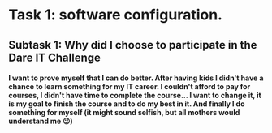 # Task 1: software configuration.
## Subtask 1: Why did I choose to participate in the Dare IT Challenge
#### I want to prove myself that I can do better. After having kids I didn't have a chance to learn something for my IT career. I couldn't afford to pay for courses, I didn't have time to complete the course... I want to change it, it is my goal to finish the course and to do my best in it. And finally I do something for myself (it might sound selfish, but all mothers would understand me 😉)
